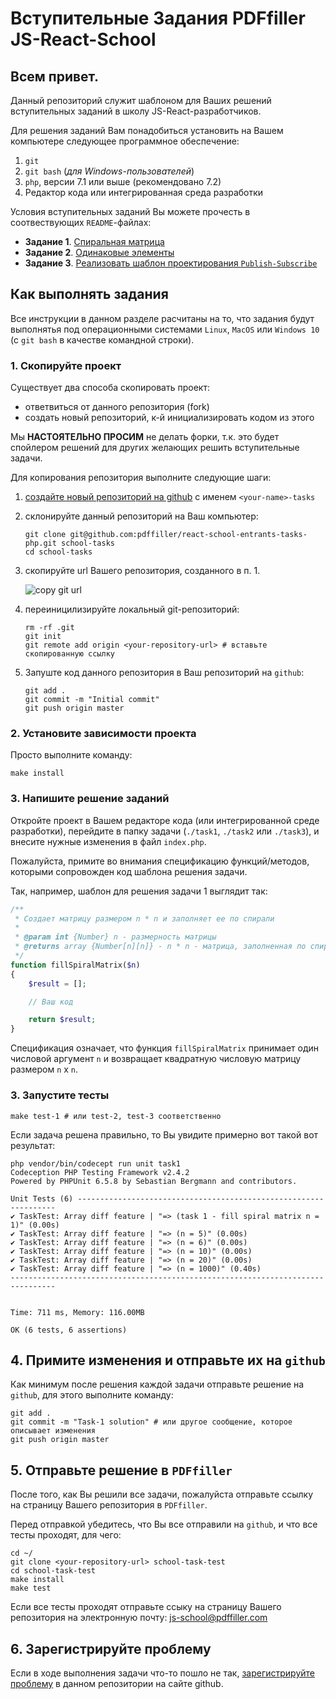 # Вступительные Задания PDFfiller JS-React-School

## Всем привет. 

Данный репозиторий служит шаблоном для Ваших решений вступительных заданий
в школу JS-React-разработчиков.

Для решения заданий Вам понадобиться установить на Вашем компьютере следующее программное обеспечение:
   1. `git`
   1. `git bash` (*для Windows-пользователей*)
   1. `php`, версии 7.1 или выше (рекомендовано 7.2)
   1. Редактор кода или интегрированная среда разработки


Условия вступительных заданий Вы можете прочесть в соотвествующих `README`-файлах:
 - **Задание 1**. [Спиральная матрица](https://github.com/pdffiller/react-school-entrants-tasks-php/blob/master/task-1/README.md)
 - **Задание 2**. [Одинаковые элементы](https://github.com/pdffiller/react-school-entrants-tasks-php/blob/master/task-2/README.md)
 - **Задание 3**. [Реализовать шаблон проектирования `Publish-Subscribe`](https://github.com/pdffiller/react-school-entrants-tasks-php/blob/master/task-3/README.md)


## Как выполнять задания

Все инструкции в данном разделе расчитаны на то, что задания будут выполнятья под операционными системами `Linux`, `MacOS` или `Windows 10` (с `git bash` в качестве командной строки).

### 1. Скопируйте проект

Существует два способа скопировать проект:
 - ответвиться от данного репозитория (fork)
 - создать новый репозиторий, к-й инициализировать кодом из этого

Мы **НАСТОЯТЕЛЬНО ПРОСИМ** не делать форки, т.к. это будет спойлером решений для других желающих решить вступительные задачи.

Для копирования репозитория выполните следующие шаги:

  1. [создайте новый репозиторий на github](https://github.com/new) с именем `<your-name>-tasks`
  1. склонируйте данный репозиторий на Ваш компьютер:
      ```shell
      git clone git@github.com:pdffiller/react-school-entrants-tasks-php.git school-tasks
      cd school-tasks
      ```
  1. скопируйте url Вашего репозитория, созданного в п. 1.

      ![copy git url](https://help.github.com/assets/images/help/repository/remotes-url.png)
  
  1. переиницилизируйте локальный git-репозиторий:
      ```shell
      rm -rf .git
      git init
      git remote add origin <your-repository-url> # вставьте скопированную ссылку
      ```
  
  1. Запуште код данного репозитория в Ваш репозиторий на `github`:
      ```shell
      git add .
      git commit -m "Initial commit"
      git push origin master
      ```

### 2. Установите зависимости проекта

Просто выполните команду:

```shell
make install
```

### 3. Напишите решение заданий

Откройте проект в Вашем редакторе кода (или интегрированной среде разработки), перейдите в папку задачи (`./task1`, `./task2` или `./task3`), и внесите нужные изменения в файл `index.php`.

Пожалуйста, примите во внимания спецификацию функций/методов, которыми сопровожден код шаблона решения задачи.

Так, например, шаблон для решения задачи 1 выглядит так:
```php
/**
 * Создает матрицу размером n * n и заполняет ее по спирали
 *
 * @param int {Number} n - размерность матрицы
 * @returns array {Number[n][n]} - n * n - матрица, заполненная по спирали
 */
function fillSpiralMatrix($n)
{
    $result = [];

    // Ваш код

    return $result;
}

```

Спецификация означает, что функция `fillSpiralMatrix` принимает один числовой аргумент `n` и возвращает квадратную числовую матрицу размером `n` x `n`.


### 3. Запустите тесты

```shell
make test-1 # или test-2, test-3 соответственно
```

Если задача решена правильно, то Вы увидите примерно вот такой вот результат:

```
php vendor/bin/codecept run unit task1
Codeception PHP Testing Framework v2.4.2
Powered by PHPUnit 6.5.8 by Sebastian Bergmann and contributors.

Unit Tests (6) -----------------------------------------------------------------
✔ TaskTest: Array diff feature | "=> (task 1 - fill spiral matrix n = 1)" (0.00s)
✔ TaskTest: Array diff feature | "=> (n = 5)" (0.00s)
✔ TaskTest: Array diff feature | "=> (n = 6)" (0.00s)
✔ TaskTest: Array diff feature | "=> (n = 10)" (0.00s)
✔ TaskTest: Array diff feature | "=> (n = 20)" (0.00s)
✔ TaskTest: Array diff feature | "=> (n = 1000)" (0.40s)
--------------------------------------------------------------------------------


Time: 711 ms, Memory: 116.00MB

OK (6 tests, 6 assertions)
```

## 4. Примите изменения и отправьте их на `github`

Как минимум после решения каждой задачи отправьте решение на `github`, для этого выполните команду:

```shell
git add .
git commit -m "Task-1 solution" # или другое сообщение, которое описывает изменения
git push origin master
```

## 5. Отправьте решение в `PDFfiller`

После того, как Вы решили все задачи, пожалуйста отправьте ссылку на страницу Вашего репозитория в `PDFfiller`.

Перед отправкой убедитесь, что Вы все отправили на `github`, и что все тесты проходят, для чего:

```shell
cd ~/
git clone <your-repository-url> school-task-test
cd school-task-test
make install
make test
```

Если все тесты проходят отправьте ссыку на страницу Вашего репозитория на электронную почту: [js-school@pdffiller.com](mailto:js-school@pdffiller.com?subject=JS%20School%20Entrants%20Tasks)

## 6. Зарегистрируйте проблему

Если в ходе выполнения задачи что-то пошло не так, [зарегистрируйте проблему](https://github.com/pdffiller/react-school-entrants-tasks-php/issues/new) в данном репозитории на сайте github.